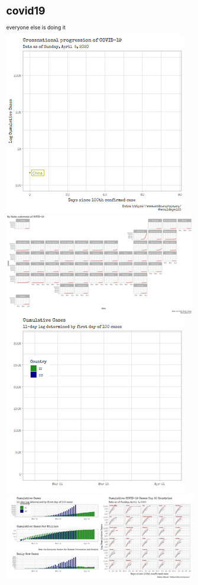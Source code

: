 # covid19
everyone else is doing it

![example](https://github.com/McCartneyAC/covid19/blob/master/crossnational.gif?raw=true)
![example](https://github.com/McCartneyAC/covid19/blob/master/state_map.jpg?raw=true)
![example](https://github.com/McCartneyAC/covid19/blob/master/us_it_animation.gif?raw=true)
![example](https://github.com/McCartneyAC/covid19/blob/master/Rplot04.jpeg?raw=true)

